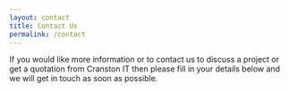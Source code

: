 ```yaml
---
layout: contact
title: Contact Us
permalink: /contact
---
```

If you would like more information or to contact us to discuss a project or get a quotation from Cranston IT then please fill in your details below and we will get in touch as soon as possible.
